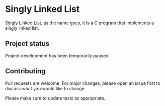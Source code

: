 # Singly Linked List
Singly Linked List, as the name goes, it is a C program that implements a singly linked list.

## Project status
Project development has been temporarily paused.

## Contributing
Pull requests are welcome. For major changes, please open an issue first to discuss what you would like to change.

Please make sure to update tests as appropriate.